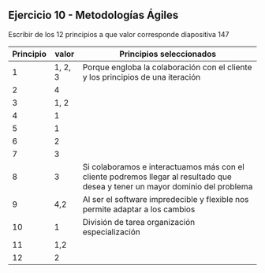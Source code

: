 ## Ejercicio 10 - Metodologías Ágiles

Escribir de los 12 principios a que valor corresponde diapositiva 147

| Principio | valor | Principios seleccionados |
| --- | --- | --- |
| 1 | 1, 2, 3 | Porque engloba la colaboración con el cliente y los principios de una iteración |
| 2 | 4 |  |
| 3 | 1, 2 |  |
| 4 | 1 |  |
| 5 | 1 |  |
| 6 | 2 |  |
| 7 | 3 |  |
| 8 | 3 | Si colaboramos e interactuamos más con el cliente podremos llegar al resultado que desea y tener un mayor dominio del problema |
| 9 | 4,2 | Al ser el software impredecible y flexible nos permite adaptar a los cambios |
| 10 | 1 | División de tarea organización especialización |
| 11 | 1,2 |  |
| 12 | 2 |  |